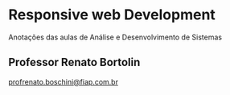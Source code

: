 # Responsive web Development

Anotações das aulas de Análise e Desenvolvimento de Sistemas

## Professor Renato Bortolin

profrenato.boschini@fiap.com.br